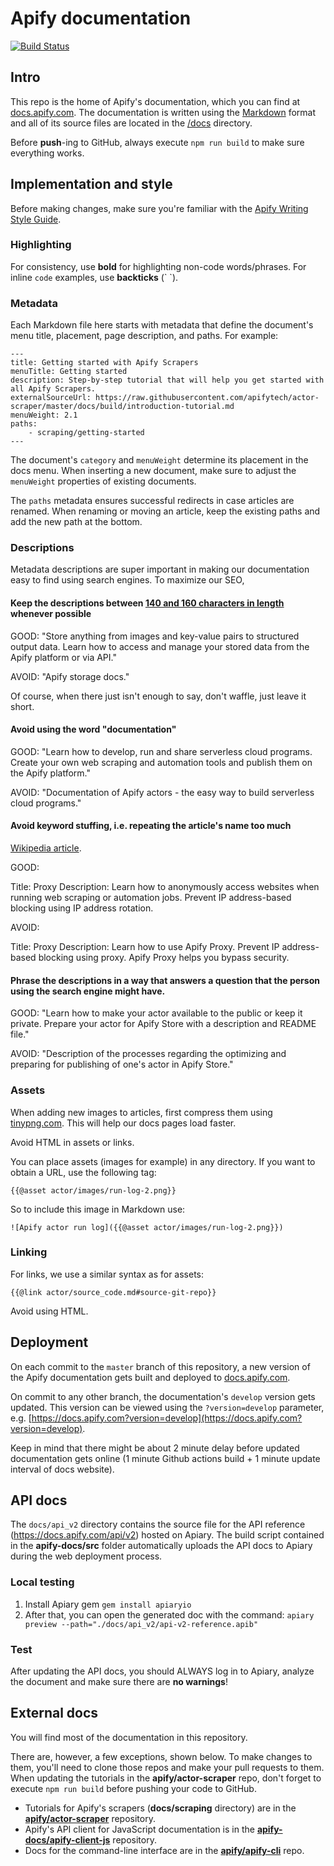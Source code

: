 # Apify documentation

[![Build Status](https://github.com/apify/apify-docs/workflows/Build%20and%20deploy/badge.svg?branch=master)](https://github.com/apify/apify-docs/actions)

## Intro

This repo is the home of Apify's documentation, which you can find at [docs.apify.com](https://docs.apify.com/). The documentation is written using the [Markdown](https://github.com/adam-p/markdown-here/wiki/Markdown-Cheatsheet) format and all of its source files are located in the [/docs](https://github.com/apifytech/apify-docs/tree/master/docs) directory.

Before **push**-ing to GitHub, always execute `npm run build` to make sure everything works.

## Implementation and style

Before making changes, make sure you're familiar with the [Apify Writing Style Guide](https://www.notion.so/apify/The-Apify-Writing-Style-Guide-de9fbb99dcd84665b6d3f790fc88b3b6).

### Highlighting

For consistency, use **bold** for highlighting non-code words/phrases. For inline `code` examples, use **backticks** (\` \`).

### Metadata

Each Markdown file here starts with metadata that define the document's menu title, placement, page description, and paths. For example:

```
---
title: Getting started with Apify Scrapers
menuTitle: Getting started
description: Step-by-step tutorial that will help you get started with all Apify Scrapers.
externalSourceUrl: https://raw.githubusercontent.com/apifytech/actor-scraper/master/docs/build/introduction-tutorial.md
menuWeight: 2.1
paths:
    - scraping/getting-started
---
```

The document's `category` and `menuWeight` determine its placement in the docs menu. When inserting a new document, make sure to adjust the `menuWeight` properties of existing documents.

The `paths` metadata ensures successful redirects in case articles are renamed. When renaming or moving an article, keep the existing paths and add the new path at the bottom.

### Descriptions

Metadata descriptions are super important in making our documentation easy to find using search engines. To maximize our SEO,

#### Keep the descriptions between [140 and 160 characters in length](https://www.google.com/url?sa=t&rct=j&q=&esrc=s&source=web&cd=&cad=rja&uact=8&ved=2ahUKEwigg6Og56brAhUNi1wKHULsAHEQFjAGegQIDBAG&url=https%3A%2F%2Fmoz.com%2Flearn%2Fseo%2Fmeta-description&usg=AOvVaw3L26bXhHZTd0wYDM_5xtJ9) whenever possible

GOOD: "Store anything from images and key-value pairs to structured output data. Learn how to access and manage your stored data from the Apify platform or via API."

AVOID: "Apify storage docs."

Of course, when there just isn't enough to say, don't waffle, just leave it short.

#### Avoid using the word "**documentation**"

GOOD: "Learn how to develop, run and share serverless cloud programs. Create your own web scraping and automation tools and publish them on the Apify platform."

AVOID: "Documentation of Apify actors - the easy way to build serverless cloud programs."

#### Avoid **keyword stuffing**, i.e. repeating the article's name too much

[Wikipedia article](https://en.wikipedia.org/wiki/Keyword_stuffing).

GOOD:

Title: Proxy
Description: Learn how to anonymously access websites when running web scraping or automation jobs. Prevent IP address-based blocking using IP address rotation.

AVOID:

Title: Proxy
Description: Learn how to use Apify Proxy. Prevent IP address-based blocking using proxy. Apify Proxy helps you bypass security.

#### Phrase the descriptions in a way that answers a question that the person using the search engine might have.

GOOD: "Learn how to make your actor available to the public or keep it private. Prepare your actor for Apify Store with a description and README file."

AVOID: "Description of the processes regarding the optimizing and preparing for publishing of one's actor in Apify Store."

### Assets

When adding new images to articles, first compress them using [tinypng.com](https://tinypng.com). This will help our docs pages load faster.

Avoid HTML in assets or links.

You can place assets (images for example) in any directory. If you want to obtain a URL, use the following tag:

```
{{@asset actor/images/run-log-2.png}}
```

So to include this image in Markdown use:

```
![Apify actor run log]({{@asset actor/images/run-log-2.png}})
```

### Linking

For links, we use a similar syntax as for assets:

```
{{@link actor/source_code.md#source-git-repo}}
```

Avoid using HTML.

## Deployment

On each commit to the `master` branch of this repository, a new version of the Apify documentation gets built and deployed to [docs.apify.com](https://docs.apify.com/).

On commit to any other branch, the documentation's `develop` version gets updated. This version can be viewed using the `?version=develop` parameter, e.g. [https://docs.apify.com?version=develop](https://docs.apify.com?version=develop).

Keep in mind that there might be about 2 minute delay before updated documentation gets online (1 minute Github actions build + 1 minute update interval of docs website).

## API docs

The `docs/api_v2` directory contains the source file for the
API reference (https://docs.apify.com/api/v2) hosted on Apiary.
The build script contained in the **apify-docs/src** folder automatically uploads the API docs to Apiary during the web deployment process.

### Local testing

1. Install Apiary gem `gem install apiaryio`
2. After that, you can open the generated doc with the command: `apiary preview --path="./docs/api_v2/api-v2-reference.apib"`

### Test

After updating the API docs, you should ALWAYS log in to Apiary, analyze the document and make sure there are **no warnings**!

## External docs

You will find most of the documentation in this repository.

There are, however, a few exceptions, shown below. To make changes to them, you'll need to clone those repos and make your pull requests to them. When updating the tutorials in the **apify/actor-scraper** repo, don't forget to execute `npm run build` before pushing your code to GitHub.
* Tutorials for Apify's scrapers (**docs/scraping** directory) are in the [**apify/actor-scraper**](https://github.com/apify/actor-scraper) repository.
* Apify's API client for JavaScript documentation is in the [**apify-docs/apify-client-js**](https://github.com/apify/apify-client-js) repository.
* Docs for the command-line interface are in the [**apify/apify-cli**](https://github.com/apify/apify-cli) repo.


